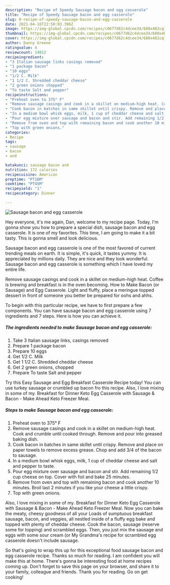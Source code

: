 ```yaml
---
description: "Recipe of Speedy Sausage bacon and egg casserole"
title: "Recipe of Speedy Sausage bacon and egg casserole"
slug: 0-recipe-of-speedy-sausage-bacon-and-egg-casserole
date: 2021-04-16T22:50:03.396Z
image: https://img-global.cpcdn.com/recipes/c0677d62c4dcee34/680x482cq70/sausage-bacon-and-egg-casserole-recipe-main-photo.jpg
thumbnail: https://img-global.cpcdn.com/recipes/c0677d62c4dcee34/680x482cq70/sausage-bacon-and-egg-casserole-recipe-main-photo.jpg
cover: https://img-global.cpcdn.com/recipes/c0677d62c4dcee34/680x482cq70/sausage-bacon-and-egg-casserole-recipe-main-photo.jpg
author: Danny Greene
ratingvalue: 4
reviewcount: 14812
recipeingredient:
- "3 Italian sausage links casings removed"
- "1 package bacon"
- "10 eggs"
- "1/2 C. Milk"
- "1 1/2 C. Shredded cheddar cheese"
- "2 green onions chopped"
- "To taste Salt and pepper"
recipeinstructions:
- "Preheat oven to 375° F"
- "Remove sausage casings and cook in a skillet on medium-high heat. Cook and crumble until cooked through. Remove and pour into greased baking dish."
- "Cook bacon in batches in same skillet until crispy. Remove and place on paper towels to remove excess grease. Chop and add 3/4 of the bacon to sausage."
- "In a medium bowl whisk eggs, milk, 1 cup of cheddar cheese and salt and pepper to taste."
- "Pour egg mixture over sausage and bacon and stir. Add remaining 1/2 cup cheese on top. Cover with foil and bake 25 minutes."
- "Remove from oven and top with remaining bacon and cook another 10 minutes. Broil last 2 minutes if you like your cheese a little crispy."
- "Top with green onions."
categories:
- Recipe
tags:
- sausage
- bacon
- and

katakunci: sausage bacon and 
nutrition: 172 calories
recipecuisine: American
preptime: "PT16M"
cooktime: "PT45M"
recipeyield: "1"
recipecategory: Dinner

---
```



![Sausage bacon and egg casserole](https://img-global.cpcdn.com/recipes/c0677d62c4dcee34/680x482cq70/sausage-bacon-and-egg-casserole-recipe-main-photo.jpg)

Hey everyone, it's me again, Dan, welcome to my recipe page. Today, I'm gonna show you how to prepare a special dish, sausage bacon and egg casserole. It is one of my favorites. This time, I am going to make it a bit tasty. This is gonna smell and look delicious.

Sausage bacon and egg casserole is one of the most favored of current trending meals on earth. It is simple, it's quick, it tastes yummy. It is appreciated by millions daily. They are nice and they look wonderful. Sausage bacon and egg casserole is something which I have loved my entire life.

Remove sausage casings and cook in a skillet on medium-high heat. Coffee is brewing and breakfast is in the oven becoming. How to Make Bacon (or Sausage) and Egg Casserole. Light and fluffy, place a meringue topped dessert in front of someone you better be prepared for oohs and ahhs.


To begin with this particular recipe, we have to first prepare a few components. You can have sausage bacon and egg casserole using 7 ingredients and 7 steps. Here is how you can achieve it.

<!--inarticleads1-->

##### The ingredients needed to make Sausage bacon and egg casserole:

1. Take 3 Italian sausage links, casings removed
1. Prepare 1 package bacon
1. Prepare 10 eggs
1. Get 1/2 C. Milk
1. Get 1 1/2 C. Shredded cheddar cheese
1. Get 2 green onions, chopped
1. Prepare To taste Salt and pepper


Try this Easy Sausage and Egg Breakfast Casserole Recipe today! You can use turkey sausage or crumbled up bacon fro this recipe. Also, I love mixing in some of my. Breakfast for Dinner Keto Egg Casserole with Sausage &amp; Bacon - Make Ahead Keto Freezer Meal. 

<!--inarticleads2-->

##### Steps to make Sausage bacon and egg casserole:

1. Preheat oven to 375° F
1. Remove sausage casings and cook in a skillet on medium-high heat. Cook and crumble until cooked through. Remove and pour into greased baking dish.
1. Cook bacon in batches in same skillet until crispy. Remove and place on paper towels to remove excess grease. Chop and add 3/4 of the bacon to sausage.
1. In a medium bowl whisk eggs, milk, 1 cup of cheddar cheese and salt and pepper to taste.
1. Pour egg mixture over sausage and bacon and stir. Add remaining 1/2 cup cheese on top. Cover with foil and bake 25 minutes.
1. Remove from oven and top with remaining bacon and cook another 10 minutes. Broil last 2 minutes if you like your cheese a little crispy.
1. Top with green onions.


Also, I love mixing in some of my. Breakfast for Dinner Keto Egg Casserole with Sausage &amp; Bacon - Make Ahead Keto Freezer Meal. Now you can bake the meaty, cheesy goodness of all your Loads of sumptuous breakfast sausage, bacon, and veggies, all nestled inside of a fluffy egg bake and topped with plenty of cheddar cheese. Cook the bacon, sausage (reserve some for topping) and scrambled eggs. Then, you just mix the sausage and eggs with some sour cream (or My Grandma&#39;s recipe for scrambled egg casserole doesn&#39;t include sausage. 

So that's going to wrap this up for this exceptional food sausage bacon and egg casserole recipe. Thanks so much for reading. I am confident you will make this at home. There's gonna be interesting food at home recipes coming up. Don't forget to save this page on your browser, and share it to your family, colleague and friends. Thank you for reading. Go on get cooking!
